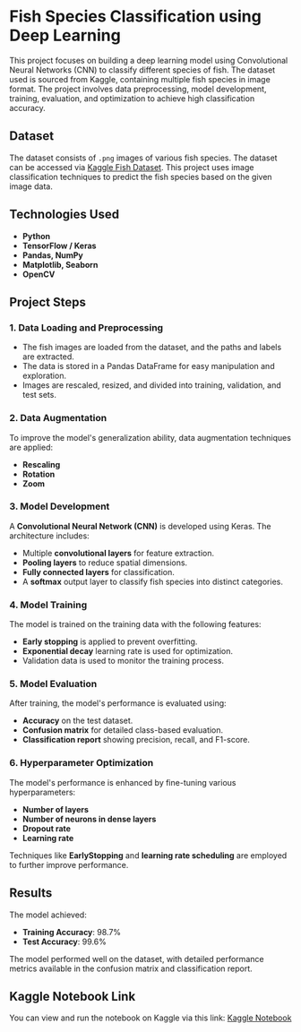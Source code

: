 # Fish Species Classification using Deep Learning

This project focuses on building a deep learning model using Convolutional Neural Networks (CNN) to classify different species of fish. The dataset used is sourced from Kaggle, containing multiple fish species in image format. The project involves data preprocessing, model development, training, evaluation, and optimization to achieve high classification accuracy.

## Dataset
The dataset consists of `.png` images of various fish species. The dataset can be accessed via [Kaggle Fish Dataset](https://www.kaggle.com/datasets/crowww/a-large-scale-fish-dataset). This project uses image classification techniques to predict the fish species based on the given image data.

## Technologies Used
- **Python**
- **TensorFlow / Keras**
- **Pandas, NumPy**
- **Matplotlib, Seaborn**
- **OpenCV**

## Project Steps

### 1. Data Loading and Preprocessing
- The fish images are loaded from the dataset, and the paths and labels are extracted.
- The data is stored in a Pandas DataFrame for easy manipulation and exploration.
- Images are rescaled, resized, and divided into training, validation, and test sets.

### 2. Data Augmentation
To improve the model's generalization ability, data augmentation techniques are applied:
- **Rescaling**
- **Rotation**
- **Zoom**

### 3. Model Development
A **Convolutional Neural Network (CNN)** is developed using Keras. The architecture includes:
- Multiple **convolutional layers** for feature extraction.
- **Pooling layers** to reduce spatial dimensions.
- **Fully connected layers** for classification.
- A **softmax** output layer to classify fish species into distinct categories.

### 4. Model Training
The model is trained on the training data with the following features:
- **Early stopping** is applied to prevent overfitting.
- **Exponential decay** learning rate is used for optimization.
- Validation data is used to monitor the training process.

### 5. Model Evaluation
After training, the model's performance is evaluated using:
- **Accuracy** on the test dataset.
- **Confusion matrix** for detailed class-based evaluation.
- **Classification report** showing precision, recall, and F1-score.

### 6. Hyperparameter Optimization
The model's performance is enhanced by fine-tuning various hyperparameters:
- **Number of layers**
- **Number of neurons in dense layers**
- **Dropout rate**
- **Learning rate**

Techniques like **EarlyStopping** and **learning rate scheduling** are employed to further improve performance.

## Results

The model achieved:
- **Training Accuracy**: 98.7%
- **Test Accuracy**: 99.6%

The model performed well on the dataset, with detailed performance metrics available in the confusion matrix and classification report.

## Kaggle Notebook Link
You can view and run the notebook on Kaggle via this link: [Kaggle Notebook](https://www.kaggle.com/code/musakaanaltin/kaan-mert-akbank-derin-ogrenme)

